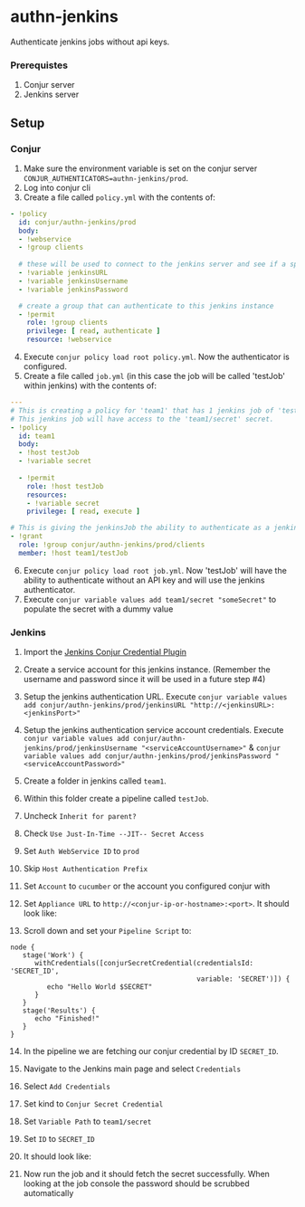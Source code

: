 # authn-jenkins
Authenticate jenkins jobs without api keys.

### Prerequistes
1. Conjur server
2. Jenkins server


## Setup
### Conjur
1. Make sure the environment variable is set on the conjur server ```CONJUR_AUTHENTICATORS=authn-jenkins/prod```.
2. Log into conjur cli
3. Create a file called ```policy.yml``` with the contents of:
```yaml
- !policy
  id: conjur/authn-jenkins/prod
  body:
  - !webservice
  - !group clients
  
  # these will be used to connect to the jenkins server and see if a specific job is running
  - !variable jenkinsURL
  - !variable jenkinsUsername
  - !variable jenkinsPassword

  # create a group that can authenticate to this jenkins instance
  - !permit
    role: !group clients
    privilege: [ read, authenticate ]
    resource: !webservice
```
4. Execute ```conjur policy load root policy.yml```. Now the authenticator is configured.
5. Create a file called ```job.yml``` (in this case the job will be called 'testJob' within jenkins) with the contents of:
```yaml
---
# This is creating a policy for 'team1' that has 1 jenkins job of 'testJob'
# This jenkins job will have access to the 'team1/secret' secret.
- !policy
  id: team1
  body:
  - !host testJob
  - !variable secret
  
  - !permit
    role: !host testJob
    resources:
    - !variable secret
    privilege: [ read, execute ]

# This is giving the jenkinsJob the ability to authenticate as a jenkins job
- !grant
  role: !group conjur/authn-jenkins/prod/clients
  member: !host team1/testJob
```
6. Execute ```conjur policy load root job.yml```. Now 'testJob' will have the ability to authenticate without an API key and will use the jenkins authenticator.
7. Execute ```conjur variable values add team1/secret "someSecret"``` to populate the secret with a dummy value

### Jenkins
1. Import the [Jenkins Conjur Credential Plugin](https://github.com/AndrewCopeland/conjur/blob/master/dev/files/authn-jenkins/conjur-jenkins-plugin.hpi)
2. Create a service account for this jenkins instance. (Remember the username and password since it will be used in a future step #4)
3. Setup the jenkins authentication URL. Execute ```conjur variable values add conjur/authn-jenkins/prod/jenkinsURL "http://<jenkinsURL>:<jenkinsPort>"```
4. Setup the jenkins authentication service account credentials. Execute ```conjur variable values add conjur/authn-jenkins/prod/jenkinsUsername "<serviceAccountUsername>"``` & ```conjur variable values add conjur/authn-jenkins/prod/jenkinsPassword "<serviceAccountPassword>"```
5. Create a folder in jenkins called ```team1```.
6. Within this folder create a pipeline called ```testJob```.
7. Uncheck ```Inherit for parent?```
8. Check ```Use Just-In-Time --JIT-- Secret Access```
9. Set ```Auth WebService ID``` to ```prod```
10. Skip ```Host Authentication Prefix```
11. Set ```Account``` to ```cucumber``` or the account you configured conjur with
12. Set ```Appliance URL``` to ```http://<conjur-ip-or-hostname>:<port>```. It should look like:


13. Scroll down and set your ```Pipeline Script``` to:
```
node {
   stage('Work') {
      withCredentials([conjurSecretCredential(credentialsId: 'SECRET_ID', 
                                              variable: 'SECRET')]) {
         echo "Hello World $SECRET"
      }
   }
   stage('Results') {
      echo "Finished!"
   }
}
```
14. In the pipeline we are fetching our conjur credential by ID ```SECRET_ID```.
15. Navigate to the Jenkins main page and select ```Credentials```
16. Select ```Add Credentials```
17. Set kind to ```Conjur Secret Credential```
18. Set ```Variable Path``` to ```team1/secret```
19. Set ```ID``` to ```SECRET_ID```
20. It should look like:

21. Now run the job and it should fetch the secret successfully. When looking at the job console the password should be scrubbed automatically

```

